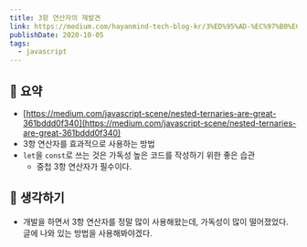 ```yaml
---
title: 3항 연산자의 재발견 
link: https://medium.com/hayanmind-tech-blog-kr/3%ED%95%AD-%EC%97%B0%EC%82%B0%EC%9E%90%EC%9D%98-%EC%9E%AC%EB%B0%9C%EA%B2%AC-a3f815bcdbb8
publishDate: 2020-10-05  
tags:
  - javascript
---
```

## 📝 요약 

- [https://medium.com/javascript-scene/nested-ternaries-are-great-361bddd0f340](https://medium.com/javascript-scene/nested-ternaries-are-great-361bddd0f340)
- 3항 연산자를 효과적으로 사용하는 방법 
- `let`을 `const`로 쓰는 것은 가독성 높은 코드를 작성하기 위한 좋은 습관  
    - 중첩 3항 연산자가 필수이다.  

## 🤔 생각하기  
- 개발을 하면서 3항 연산자를 정말 많이 사용해왔는데, 가독성이 많이 떨어졌었다. 글에 나와 있는 방법을 사용해봐야겠다.    
